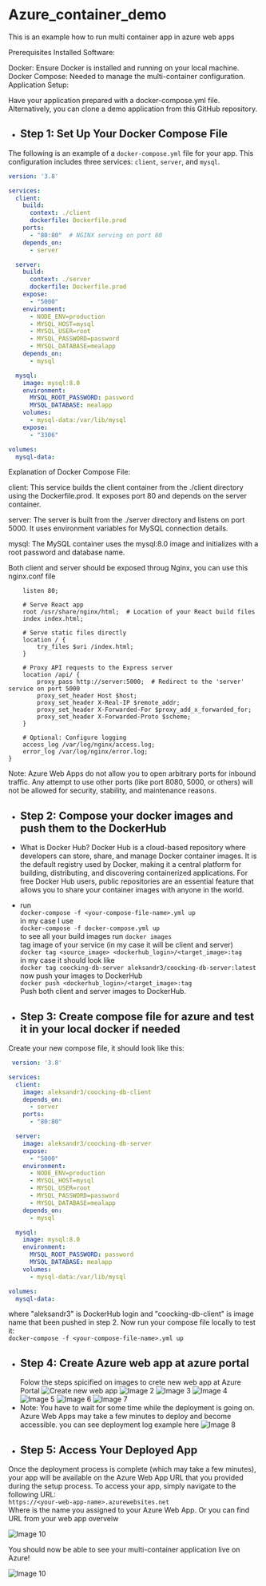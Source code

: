 # Azure_container_demo
This is an example how to run multi container app in azure web apps

Prerequisites
Installed Software:

Docker: Ensure Docker is installed and running on your local machine.
Docker Compose: Needed to manage the multi-container configuration.
Application Setup:

Have your application prepared with a docker-compose.yml file.
Alternatively, you can clone a demo application from this GitHub repository. 

- ## Step 1: Set Up Your Docker Compose File

The following is an example of a `docker-compose.yml` file for your app. This configuration includes three services: `client`, `server`, and `mysql`.

```yaml
version: '3.8'

services:
  client:
    build:
      context: ./client
      dockerfile: Dockerfile.prod
    ports:
      - "80:80"  # NGINX serving on port 80
    depends_on:
      - server

  server:
    build:
      context: ./server
      dockerfile: Dockerfile.prod
    expose:
      - "5000"  
    environment:
      - NODE_ENV=production
      - MYSQL_HOST=mysql  
      - MYSQL_USER=root
      - MYSQL_PASSWORD=password
      - MYSQL_DATABASE=mealapp
    depends_on:
      - mysql

  mysql:
    image: mysql:8.0
    environment:
      MYSQL_ROOT_PASSWORD: password
      MYSQL_DATABASE: mealapp
    volumes:
      - mysql-data:/var/lib/mysql
    expose:
      - "3306"

volumes:
  mysql-data:
```
Explanation of Docker Compose File:

client: This service builds the client container from the ./client directory using the Dockerfile.prod. It exposes port 80 and depends on the server container.

server: The server is built from the ./server directory and listens on port 5000. It uses environment variables for MySQL connection details.

mysql: The MySQL container uses the mysql:8.0 image and initializes with a root password and database name.

Both client and server should be exposed throug Nginx, you can use this nginx.conf file

```server {
    listen 80;

    # Serve React app
    root /usr/share/nginx/html;  # Location of your React build files
    index index.html;

    # Serve static files directly
    location / {
        try_files $uri /index.html;
    }

    # Proxy API requests to the Express server
    location /api/ {
        proxy_pass http://server:5000;  # Redirect to the 'server' service on port 5000
        proxy_set_header Host $host;
        proxy_set_header X-Real-IP $remote_addr;
        proxy_set_header X-Forwarded-For $proxy_add_x_forwarded_for;
        proxy_set_header X-Forwarded-Proto $scheme;
    }

    # Optional: Configure logging
    access_log /var/log/nginx/access.log;
    error_log /var/log/nginx/error.log;
}
```
Note:
Azure Web Apps do not allow you to open arbitrary ports for inbound traffic. Any attempt to use other ports (like port 8080, 5000, or others) will not be allowed for security, stability, and maintenance reasons.

- ## Step 2: Compose your docker images and push them to the DockerHub
- What is Docker Hub?
Docker Hub is a cloud-based repository where developers can store, share, and manage Docker container images. It is the default registry used by Docker, making it a central platform for building, distributing, and discovering containerized applications.
  For free Docker Hub users, public repositories are an essential feature that allows you to share your container images with anyone in the world. 
  
-  run <br>
 ```docker-compose -f <your-compose-file-name>.yml up```<br>
 in my case I use<br>
 ```docker-compose -f docker-compose.yml up```<br>
 to see all your build images run 
 ```docker images```<br>
 tag image of your service (in my case it will be client and server)
<br>```docker tag <source_image> <dockerhub_login>/<target_image>:tag```
<br>in my case it should look like 
<br>```docker tag coocking-db-server aleksandr3/coocking-db-server:latest```
<br>now push your images to DockerHub
<br>```docker push <dockerhub_login>/<target_image>:tag```
<br>Push both client and server images to DockerHub.

- ## Step 3: Create compose file for azure and test it in your local docker if needed
  
 Create your new compose file, it should look like this:
 
```yaml
 version: '3.8'

services:
  client:
    image: aleksandr3/coocking-db-client  
    depends_on:
      - server
    ports:
      - "80:80"  

  server:
    image: aleksandr3/coocking-db-server 
    expose:
      - "5000"
    environment:
      - NODE_ENV=production
      - MYSQL_HOST=mysql
      - MYSQL_USER=root
      - MYSQL_PASSWORD=password
      - MYSQL_DATABASE=mealapp
    depends_on:
      - mysql

  mysql:
    image: mysql:8.0
    environment:
      MYSQL_ROOT_PASSWORD: password
      MYSQL_DATABASE: mealapp
    volumes:
      - mysql-data:/var/lib/mysql

volumes:
  mysql-data:
```

where "aleksandr3" is DockerHub login and "coocking-db-client" is image name that been pushed in step 2.
Now run your compose file locally to test it:<br>
```docker-compose -f <your-compose-file-name>.yml up```

- ## Step 4: Create Azure web app at azure portal
  Folow the steps spicified on images to crete new web app at Azure Portal
 ![Create new web app](https://github.com/AleksandrSkulinets/Azure_container_demo/blob/main/images/1.png?raw=true)
 ![Image 2](https://github.com/AleksandrSkulinets/Azure_container_demo/blob/main/images/2.png?raw=true)
 ![Image 3](https://github.com/AleksandrSkulinets/Azure_container_demo/blob/main/images/3.png?raw=true)
 ![Image 4](https://github.com/AleksandrSkulinets/Azure_container_demo/blob/main/images/4.png?raw=true)
 ![Image 5](https://github.com/AleksandrSkulinets/Azure_container_demo/blob/main/images/5.png?raw=true)
 ![Image 6](https://github.com/AleksandrSkulinets/Azure_container_demo/blob/main/images/6.png?raw=true)
 ![Image 7](https://github.com/AleksandrSkulinets/Azure_container_demo/blob/main/images/7.png?raw=true)
- Note: You have to wait for some time while the deployment is going on. Azure Web Apps may take a few minutes to deploy and become accessible.
 you can see deployment log example here 
![Image 8](https://github.com/AleksandrSkulinets/Azure_container_demo/blob/main/images/8.png?raw=true)
- ## Step 5: Access Your Deployed App
 Once the deployment process is complete (which may take a few minutes), your app will be available on the Azure Web App URL that you provided during the setup process. To access your app, simply navigate to the following URL:<br>
 ```https://<your-web-app-name>.azurewebsites.net```<br>
 Where <your-web-app-name> is the name you assigned to your Azure Web App. 
 Or you can find URL from your web app overveiw
 
![Image 10](https://github.com/AleksandrSkulinets/Azure_container_demo/blob/main/images/10.png?raw=true)

You should now be able to see your multi-container application live on Azure!

![Image 10](https://github.com/AleksandrSkulinets/Azure_container_demo/blob/main/images/9.png?raw=true)




